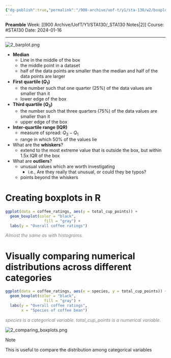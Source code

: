 ```yaml
---
{"dg-publish":true,"permalink":"/900-archive/uof-t/y1/sta-130/w2/boxplots/","created":"2024-01-16T15:22:40.126-08:00","updated":"2024-04-26T00:16:37.172-07:00"}
---
```


**Preamble**
Week: [[900 Archive/UofT/Y1/STA130/_STA130 Notes\|2]]
Course: #STA130
Date: 2024-01-16

---

![2_barplot.png](/img/user/900%20Archive/UofT/Y1/Files/STA130/2_barplot.png)

- **Median**
	- Line in the middle of the box
	- the middle point in a dataset
	- half of the data points are smaller than the median and half of the data points are larger
- **First quartile ($Q_{1}$)**
	- the number such that one quarter (25%) of the data values are smaller than it
	- lower edge of the box
- **Third quartile ($Q_{3}$)**
	- the number such that three quarters (75%) of the data values are smaller than it
	- upper edge of the box
- **Inter-quartile range (IQR)**
	- measure of spread: $Q_{3} - Q_{1}$
	- range in which 50% of the values lie
- What are the **whiskers**?
	- extend to the most extreme value that is outside the box, but within 1.5x IQR of the box
- What are **outliers**?
	- unusual values which are worth investigating
		- i.e., Are they really that unusual, or could they be typos?
	- points beyond the whiskers

# Creating boxplots in R

```r
ggplot(data = coffee_ratings, aes(y = total_cup_points)) +
  geom_boxplot(color = "black",
                 fill = "gray") +
  labs(y = "Overall coffee ratings")
```
<div class="caption" style="color: grey"><i>Almost the same as with histograms.</i></div>

# Visually comparing numerical distributions across different categories

```r
ggplot(data = coffee_ratings, aes(x = species, y = total_cup_points)) +
  geom_boxplot(color = "black",
                 fill = "gray") +
  labs(y = "Overall coffee ratings",
	   x = "Species of coffee bean")
```
<div class="caption" style="color: grey"><i>species is a categorical variable. total_cup_points is a numerical variable.</i></div>

![2_comparing_boxplots.png](/img/user/900%20Archive/UofT/Y1/Files/STA130/2_comparing_boxplots.png)

> [!note]
> This is useful to compare the distribution among categorical variables
